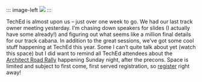 ::: image-left
[![](http://image.devhawk.net/blog-content/20040514-1017-road-rally-reminder/RoadRally_250x75.gif)](http://www.dynamicevents.com/ArchitectRoadRally.asp)
:::

TechEd is almost upon us – just over one week to go. We had our last
track owner meeting yesterday. I’m chasing down speakers for slides (I
actually have some already!) and figuring out what seems like a million
final details for our track cabana. In addition to the great sessions,
we’ve got some cool stuff happening at TechEd this year. Some I can’t
quite talk about yet (watch this space) but I did want to remind all
TechEd attendees about the [Architect Road
Rally](http://www.dynamicevents.com/ArchitectRoadRally.asp) happening
Sunday night, after the precons. Space is limited and subject to first
come, first served registration, so
[register](http://www.dynamicevents.com/ArchitectRoadRally.asp) right
away!
